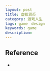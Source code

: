 ```yaml
---
layout: post
title: 虚拟货币
category: 游戏人生
tags: game　design
keywords: game
description: 
---
```




## Reference

* 